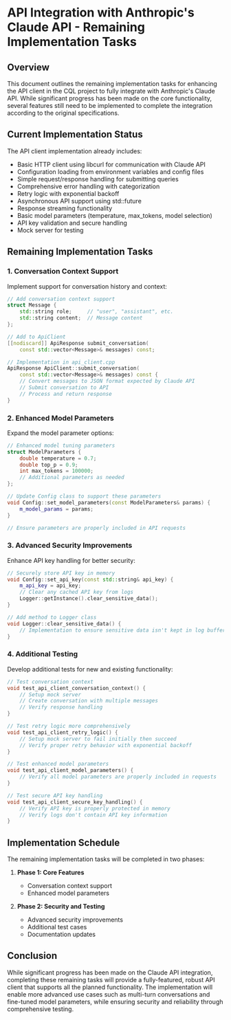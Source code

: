 # API Integration with Anthropic's Claude API - Remaining Implementation Tasks

## Overview

This document outlines the remaining implementation tasks for enhancing the API client in the CQL project to fully integrate with Anthropic's Claude API. While significant progress has been made on the core functionality, several features still need to be implemented to complete the integration according to the original specifications.

## Current Implementation Status

The API client implementation already includes:
- Basic HTTP client using libcurl for communication with Claude API
- Configuration loading from environment variables and config files
- Simple request/response handling for submitting queries
- Comprehensive error handling with categorization
- Retry logic with exponential backoff
- Asynchronous API support using std::future
- Response streaming functionality
- Basic model parameters (temperature, max_tokens, model selection)
- API key validation and secure handling
- Mock server for testing

## Remaining Implementation Tasks

### 1. Conversation Context Support

Implement support for conversation history and context:

```cpp
// Add conversation context support
struct Message {
    std::string role;     // "user", "assistant", etc.
    std::string content;  // Message content
};

// Add to ApiClient
[[nodiscard]] ApiResponse submit_conversation(
    const std::vector<Message>& messages) const;

// Implementation in api_client.cpp
ApiResponse ApiClient::submit_conversation(
    const std::vector<Message>& messages) const {
    // Convert messages to JSON format expected by Claude API
    // Submit conversation to API
    // Process and return response
}
```

### 2. Enhanced Model Parameters

Expand the model parameter options:

```cpp
// Enhanced model tuning parameters
struct ModelParameters {
    double temperature = 0.7;
    double top_p = 0.9;
    int max_tokens = 100000;
    // Additional parameters as needed
};

// Update Config class to support these parameters
void Config::set_model_parameters(const ModelParameters& params) {
    m_model_params = params;
}

// Ensure parameters are properly included in API requests
```

### 3. Advanced Security Improvements

Enhance API key handling for better security:

```cpp
// Securely store API key in memory
void Config::set_api_key(const std::string& api_key) {
    m_api_key = api_key;
    // Clear any cached API key from logs
    Logger::getInstance().clear_sensitive_data();
}

// Add method to Logger class
void Logger::clear_sensitive_data() {
    // Implementation to ensure sensitive data isn't kept in log buffers
}
```

### 4. Additional Testing

Develop additional tests for new and existing functionality:

```cpp
// Test conversation context
void test_api_client_conversation_context() {
    // Setup mock server
    // Create conversation with multiple messages
    // Verify response handling
}

// Test retry logic more comprehensively
void test_api_client_retry_logic() {
    // Setup mock server to fail initially then succeed
    // Verify proper retry behavior with exponential backoff
}

// Test enhanced model parameters
void test_api_client_model_parameters() {
    // Verify all model parameters are properly included in requests
}

// Test secure API key handling
void test_api_client_secure_key_handling() {
    // Verify API key is properly protected in memory
    // Verify logs don't contain API key information
}
```

## Implementation Schedule

The remaining implementation tasks will be completed in two phases:

1. **Phase 1: Core Features**
   - Conversation context support
   - Enhanced model parameters

2. **Phase 2: Security and Testing**
   - Advanced security improvements
   - Additional test cases
   - Documentation updates

## Conclusion

While significant progress has been made on the Claude API integration, completing these remaining tasks will provide a fully-featured, robust API client that supports all the planned functionality. The implementation will enable more advanced use cases such as multi-turn conversations and fine-tuned model parameters, while ensuring security and reliability through comprehensive testing.
